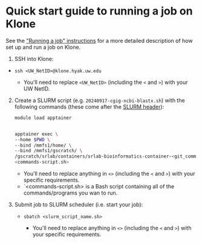 # Quick start guide to running a job on Klone

See the ["Running a job" instructions](./klone_Running-a-Job.md) for a more detailed description of how set up and run a job on Klone.

1. SSH into Klone:

- `ssh <UW_NetID>@klone.hyak.uw.edu`

    - You'll need to replace `<UW_NetID>` (including the `<` and `>`) with your UW NetID.

2. Create a SLURM script (e.g. `20240917-cgig-ncbi-blastx.sh`) with the following commands (these come after the [SLURM header](./klone_Running-a-Job.md)):

    ```bash
    module load apptainer


    apptainer exec \
    --home $PWD \
    --bind /mmfs1/home/ \
    --bind /mmfs1/gscratch/ \
    /gscratch/srlab/containers/srlab-bioinformatics-container-<git_commit_hash>.sif \
    <commands-script.sh>
    ```

    - You'll need to replace anything in `<>` (including the `<` and `>`) with your specific requirements.
    - `<commands-script.sh> is a Bash script containing all of the commands/programs you wan to run.

3. Submit job to SLURM scheduler (i.e. start your job):

    - `sbatch <slurm_script_name.sh>`

        - You'll need to replace anything in `<>` (including the `<` and `>`) with your specific requirements.